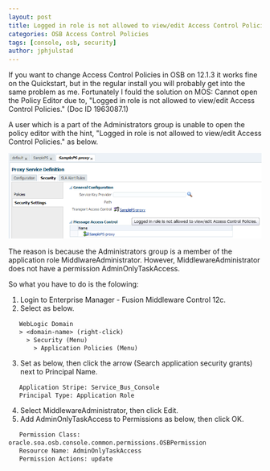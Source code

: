 ```yaml
---
layout: post
title: Logged in role is not allowed to view/edit Access Control Policies in OSB
categories: OSB Access Control Policies
tags: [console, osb, security]
author: jphjulstad
---
```

If you want to change Access Control Policies in OSB on 12.1.3 it works fine on the Quickstart, but in the regular install you will probably get into the same problem as me. Fortunately I fould the solution on MOS: Cannot open the Policy Editor due to, "Logged in role is not allowed to view/edit Access Control Policies." (Doc ID 1963087.1)

A user which is a part of the Administrators group is unable to open the policy editor with the hint, "Logged in role is not allowed to view/edit Access Control Policies." as below.

![](/images/2015-05-28-view-edit-access-osb/console_security.png)

The reason is because the Administrators group is a member of the application role MiddlwareAdministrator. However, MiddlewareAdministrator does not have a permission AdminOnlyTaskAccess.

So what you have to do is the folowing:

1. Login to Enterprise Manager - Fusion Middleware Control 12c.
2. Select as below.
```
   WebLogic Domain
   > <domain-name> (right-click)
     > Security (Menu)
       > Application Policies (Menu)
```
3. Set as below, then click the arrow (Search application security grants) next to Principal Name.
```
   Application Stripe: Service_Bus_Console
   Principal Type: Application Role
```
4. Select MiddlewareAdministrator, then click Edit.
5. Add AdminOnlyTaskAccess to Permissions as below, then click OK.
```
   Permission Class: oracle.soa.osb.console.common.permissions.OSBPermission
   Resource Name: AdminOnlyTaskAccess
   Permission Actions: update
```   